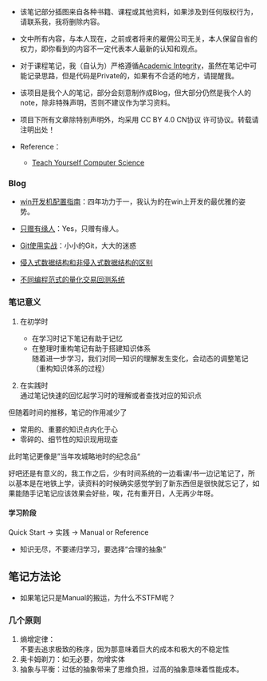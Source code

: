 <!--https://cdn.jsdelivr.net/gh/zweix123/CS-notes@master/resource/-->

+ 该笔记部分插图来自各种书籍、课程或其他资料，如果涉及到任何版权行为，请联系我，我将删除内容。
+ 文中所有内容，与本人现在，之前或者将来的雇佣公司无关，本人保留自省的权力，即你看到的内容不一定代表本人最新的认知和观点。
+ 对于课程笔记，我（自认为）严格遵循[Academic Integrity](http://integrity.mit.edu/)，虽然在笔记中可能记录思路，但是代码是Private的，如果有不合适的地方，请提醒我。
+ 该项目是我个人的笔记，部分会刻意制作成Blog，但大部分仍然是我个人的note，除非特殊声明，否则不建议作为学习资料。
+ 项目下所有文章除特别声明外，均采用 CC BY 4.0 CN协议 许可协议。转载请注明出处！

+ Reference：
	+ [Teach Yourself Computer Science](https://teachyourselfcs.com/)

### Blog

+ [win开发机配置指南](Missing-Semester/WindowsConfigGuide.md)：四年功力于一，我认为的在win上开发的最优雅的姿势。
+ [只赠有缘人](./blog/%E5%8F%AA%E8%B5%A0%E6%9C%89%E7%BC%98%E4%BA%BA/README.md)：Yes，只赠有缘人。

+ [Git使用实战](./Missing-Semester/Git.md#practice)：小小的Git，大大的迷惑
+ [侵入式数据结构和非侵入式数据结构的区别](./Algorithm/Data-Structure-and-Sort/%E4%BE%B5%E5%85%A5%E5%BC%8F%E5%92%8C%E9%9D%9E%E4%BE%B5%E5%85%A5%E5%BC%8F%E6%95%B0%E6%8D%AE%E7%BB%93%E6%9E%84.md)

+ [不同编程范式的量化交易回测系统](./Quant/Survey-BackTest.md)

### 笔记意义

1. 在初学时
   + 在学习时记下笔记有助于记忆  
   + 在整理时重构笔记有助于搭建知识体系  
		随着进一步学习，我们对同一知识的理解发生变化，会动态的调整笔记（重构知识体系的过程）

2. 在实践时  
   通过笔记快速的回忆起学习时的理解或者查找对应的知识点

但随着时间的推移，笔记的作用减少了

+ 常用的、重要的知识点内化于心
+ 零碎的、细节性的知识现用现查

此时笔记更像是”当年攻城略地时的纪念品“

好吧还是有意义的，我工作之后，少有时间系统的一边看课/书一边记笔记了，所以基本是在地铁上学，读资料的时候确实感觉学到了新东西但是很快就忘记了，如果能随手记笔记应该效果会好些，唉，花有重开日，人无再少年呀。

#### 学习阶段

Quick Start -> 实践 -> Manual or Reference

+ 知识无尽，不要递归学习，要选择“合理的抽象”

## 笔记方法论

+ 如果笔记只是Manual的搬运，为什么不STFM呢？

### 几个原则

1. 熵增定律：  
	不要去追求极致的秩序，因为那意味着巨大的成本和极大的不稳定性
2. 奥卡姆剃刀：如无必要，勿增实体
3. 抽象与平衡：过低的抽象带来了思维负担，过高的抽象意味着性能成本。
